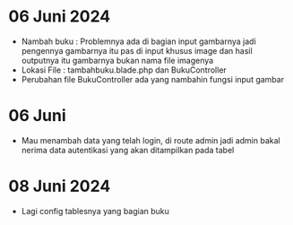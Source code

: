 # 06 Juni 2024

- Nambah buku :
Problemnya ada di bagian input gambarnya jadi pengennya gambarnya itu pas di input khusus image dan hasil outputnya itu gambarnya bukan nama file imagenya
- Lokasi File : tambahbuku.blade.php dan BukuController
- Perubahan file BukuController ada yang nambahin fungsi input gambar 

# 06 Juni

- Mau menambah data yang telah login, di route admin jadi admin bakal nerima data autentikasi yang akan ditampilkan pada tabel

# 08 Juni 2024
- Lagi config tablesnya yang bagian buku
